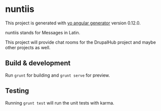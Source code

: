 # nuntiis

This project is generated with [yo angular generator](https://github.com/yeoman/generator-angular)
version 0.12.0.

nuntiis stands for Messages in Latin.

This project will provide chat rooms for the DrupalHub project and maybe other projects as well.

## Build & development

Run `grunt` for building and `grunt serve` for preview.

## Testing

Running `grunt test` will run the unit tests with karma.
